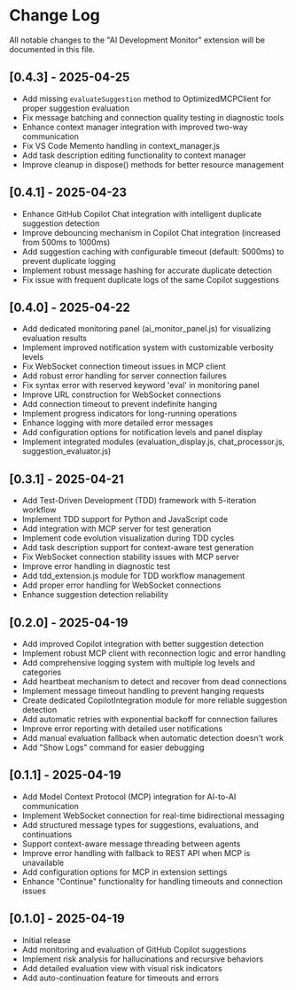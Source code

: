 # Change Log

All notable changes to the "AI Development Monitor" extension will be documented in this file.

## [0.4.3] - 2025-04-25

- Add missing `evaluateSuggestion` method to OptimizedMCPClient for proper suggestion evaluation
- Fix message batching and connection quality testing in diagnostic tools
- Enhance context manager integration with improved two-way communication
- Fix VS Code Memento handling in context_manager.js
- Add task description editing functionality to context manager
- Improve cleanup in dispose() methods for better resource management

## [0.4.1] - 2025-04-23

- Enhance GitHub Copilot Chat integration with intelligent duplicate suggestion detection
- Improve debouncing mechanism in Copilot Chat integration (increased from 500ms to 1000ms)
- Add suggestion caching with configurable timeout (default: 5000ms) to prevent duplicate logging
- Implement robust message hashing for accurate duplicate detection
- Fix issue with frequent duplicate logs of the same Copilot suggestions

## [0.4.0] - 2025-04-22

- Add dedicated monitoring panel (ai_monitor_panel.js) for visualizing evaluation results
- Implement improved notification system with customizable verbosity levels
- Fix WebSocket connection timeout issues in MCP client
- Add robust error handling for server connection failures
- Fix syntax error with reserved keyword 'eval' in monitoring panel
- Improve URL construction for WebSocket connections
- Add connection timeout to prevent indefinite hanging
- Implement progress indicators for long-running operations
- Enhance logging with more detailed error messages
- Add configuration options for notification levels and panel display
- Implement integrated modules (evaluation_display.js, chat_processor.js, suggestion_evaluator.js)

## [0.3.1] - 2025-04-21

- Add Test-Driven Development (TDD) framework with 5-iteration workflow
- Implement TDD support for Python and JavaScript code
- Add integration with MCP server for test generation
- Implement code evolution visualization during TDD cycles
- Add task description support for context-aware test generation
- Fix WebSocket connection stability issues with MCP server
- Improve error handling in diagnostic test
- Add tdd_extension.js module for TDD workflow management
- Add proper error handling for WebSocket connections
- Enhance suggestion detection reliability

## [0.2.0] - 2025-04-19

- Add improved Copilot integration with better suggestion detection
- Implement robust MCP client with reconnection logic and error handling
- Add comprehensive logging system with multiple log levels and categories
- Add heartbeat mechanism to detect and recover from dead connections
- Implement message timeout handling to prevent hanging requests
- Create dedicated CopilotIntegration module for more reliable suggestion detection
- Add automatic retries with exponential backoff for connection failures
- Improve error reporting with detailed user notifications
- Add manual evaluation fallback when automatic detection doesn't work
- Add "Show Logs" command for easier debugging

## [0.1.1] - 2025-04-19

- Add Model Context Protocol (MCP) integration for AI-to-AI communication
- Implement WebSocket connection for real-time bidirectional messaging
- Add structured message types for suggestions, evaluations, and continuations
- Support context-aware message threading between agents
- Improve error handling with fallback to REST API when MCP is unavailable
- Add configuration options for MCP in extension settings
- Enhance "Continue" functionality for handling timeouts and connection issues

## [0.1.0] - 2025-04-19

- Initial release
- Add monitoring and evaluation of GitHub Copilot suggestions
- Implement risk analysis for hallucinations and recursive behaviors
- Add detailed evaluation view with visual risk indicators
- Add auto-continuation feature for timeouts and errors
